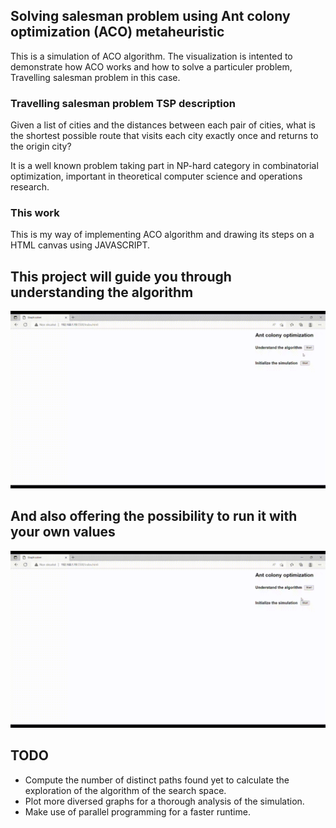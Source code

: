 ## Solving salesman problem using Ant colony optimization (ACO) metaheuristic

This is a simulation of ACO algorithm. The visualization is intented to demonstrate how ACO works and how to solve a particuler problem, Travelling salesman problem in this case.

### Travelling salesman problem TSP description
Given a list of cities and the distances between each pair of cities, what is the shortest possible route that visits each city exactly once and returns to the origin city?

It is a well known problem taking part in NP-hard category in combinatorial optimization, important in theoretical computer science and operations research.

### This work
This is my way of implementing ACO algorithm and drawing its steps on a HTML canvas using JAVASCRIPT.

## This project will guide you through understanding the algorithm 
![](./readme_media/tuto.gif)

## And also offering the possibility to run it with your own values
![](./readme_media/sim.gif)

## TODO
* Compute the number of distinct paths found yet to calculate the exploration of the algorithm of the search space.
* Plot more diversed graphs for a thorough analysis of the simulation.
* Make use of parallel programming for a faster runtime.